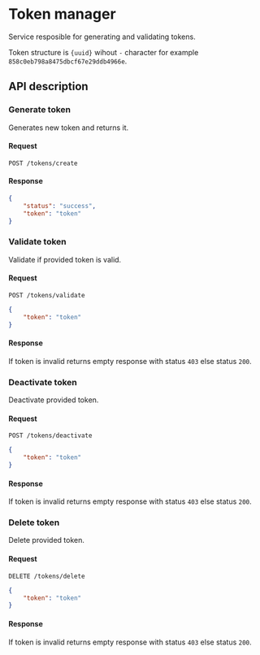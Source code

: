 # Token manager

Service resposible for generating and validating tokens.

Token structure is `{uuid}` wihout `-` character for example `858c0eb798a8475dbcf67e29ddb4966e`.

## API description


### Generate token
Generates new token and returns it.

#### Request
```http
POST /tokens/create
```

#### Response
```json
{
    "status": "success",
    "token": "token"
}
```


### Validate token
Validate if provided token is valid.

#### Request
```http
POST /tokens/validate
```
```json
{
    "token": "token"
}
```
#### Response
If token is invalid returns empty response with status `403` else status `200`.


### Deactivate token
Deactivate provided token.

#### Request
```http
POST /tokens/deactivate
```
```json
{
    "token": "token"
}
```
#### Response
If token is invalid returns empty response with status `403` else status `200`.


### Delete token
Delete provided token.

#### Request
```http
DELETE /tokens/delete
```
```json
{
    "token": "token"
}
```
#### Response
If token is invalid returns empty response with status `403` else status `200`.

